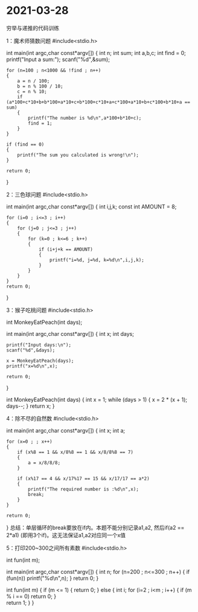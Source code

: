 # 2021-03-28
穷举与递推的代码训练

1：魔术师猜数问题
#include<stdio.h>

int main(int argc,char const*argv[])
{
	int n;
	int sum;
	int a,b,c;
	int find = 0;
	printf("Input a sum:");
	scanf("%d",&sum);
	
	for (n=100 ; n<1000 && !find ; n++)
	{
		a = n / 100;
		b = n % 100 / 10;
		c = n % 10;
		if (a*100+c*10+b+b*100+a*10+c+b*100+c*10+a+c*100+a*10+b+c*100+b*10+a == sum)
		{
			printf("The number is %d\n",a*100+b*10+c);
			find = 1;
		}
	}
	
	if (find == 0)
	{
		printf("The sum you calculated is wrong!\n");
	}
	
	return 0;
}

2：三色球问题
#include<stdio.h>

int main(int argc,char const*argv[])
{
	int i,j,k;
	const int AMOUNT  =  8;
	
	for (i=0 ; i<=3 ; i++)
	{
		for (j=0 ; j<=3 ; j++)
		{
			for (k=0 ; k<=6 ; k++)
			{
				if (i+j+k == AMOUNT)
				{
					printf("i=%d, j=%d, k=%d\n",i,j,k);
				}
			}
		}
	} 
	return 0;
}

3：猴子吃桃问题
#include<stdio.h>

int MonkeyEatPeach(int days);

int main(int argc,char const*argv[])
{
	int    x;
	int days;
	
	printf("Input days:\n");
	scanf("%d",&days);
	
	x = MonkeyEatPeach(days);
	printf("x=%d\n",x);
	
	return 0;
}

int MonkeyEatPeach(int days)
{
	int x = 1;
	while (days > 1)
	{
		x = 2 * (x + 1);
		days--;
	}
	return x;
}

4：除不尽的自然数
#include<stdio.h>

int main(int argc,char const*argv[])
{
	int x;
	int a;
	
	for (x=0 ; ; x++)
	{
		if (x%8 == 1 && x/8%8 == 1 && x/8/8%8 == 7)
		{
			a = x/8/8/8;
		}
		
		if (x%17 == 4 && x/17%17 == 15 && x/17/17 == a*2)
		{
			printf("The required number is :%d\n",x);
			break;
		}
	}
	
	return 0;
}
总结：单层循环的break要放在if内。本题不能分别记录a1,a2,
然后if(a2 == 2*a1) (即用3个if)。这无法保证a1,a2对应同一个x值

5：打印200~300之间所有素数
#include<stdio.h>

int fun(int m);

int main(int argc,char const*argv[])
{
	int n;
	for (n=200 ; n<=300 ; n++)
	{
		if (fun(n))
		printf("%d\n",n);
	}
	return 0;
}

int fun(int m)
{
	if (m <= 1)
	{
		return 0;
	}
	else
	{
		int i;
		for (i=2 ; i<m ; i++)
		{
			if (m % i == 0)
			return 0;
		}		
		return 1;
	}
}

